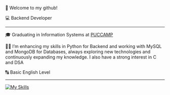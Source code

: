 <p>👋 Welcome to my github!</p>

<p>💻 Backend Developer</p>
<hr>

<p>🎓 Graduating in Information Systems at <a href="https://www.puc-campinas.edu.br/#" target="blank_">PUCCAMP</a></p>
<p>👨‍💻 I’m enhancing my skills in Python for Backend and working with MySQL and MongoDB for Databases, always exploring new technologies and continuously expanding my knowledge. I also have a strong interest in C and DSA</p>
<p>🔠 Basic English Level</p>
<hr>

[![My Skills](https://skillicons.dev/icons?i=py,c,mysql,mongodb,git&perline=10)](https://skillicons.dev)

<!---
matheuschagasb/matheuschagasb is a ✨ special ✨ repository because its `README.md` (this file) appears on your GitHub profile.
You can click the Preview link to take a look at your changes.
--->

